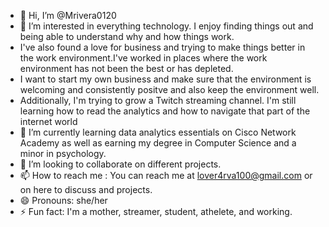 - 👋 Hi, I’m @Mrivera0120
- 👀 I’m interested in everything technology. I enjoy finding things out and being able to understand why and how things work.
- I've also found a love for business and trying to make things better in the work environment.I've worked in places where the work environment has not been the best or has depleted.
- I want to start my own business and make sure that the environment is welcoming and consistently positve and also keep the environment well.
- Additionally, I'm trying to grow a Twitch streaming channel. I'm still learning how to read the analytics and how to navigate that part of the internet world
- 🌱 I’m currently learning data analytics essentials on Cisco Network Academy as well as earning my degree in Computer Science and a minor in psychology. 
- 💞️ I’m looking to collaborate on different projects.
- 📫 How to reach me : You can reach me at lover4rva100@gmail.com or on here to discuss and projects. 
- 😄 Pronouns: she/her
- ⚡ Fun fact: I'm a mother, streamer, student, athelete, and working. 

<!---
Mrivera0120/Mrivera0120 is a ✨ special ✨ repository because its `README.md` (this file) appears on your GitHub profile.
You can click the Preview link to take a look at your changes.
--->
